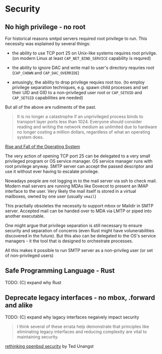 # Security

## No high privilege - no root

For historical reasons smtpd servers required root privilege to run. This
necessity was explained by several things:

- the ability to use TCP port 25 on Unix-like systems requires root privilge.
  (on modern Linux at least `CAP_NET_BIND_SERVICE` capability is requred)

- the ability to ignore DAC and write mail to user's directory requries root
  (`CAP_CHOWN` and `CAP_DAC_OVERRIDE`)

- amusingly, the ability to drop privilege requies root too. 
  (to employ privilege separation techniques, e.g. spawn child
  processes and set their UID and GID to a non-privileged user root or `CAP_SETUID`
  and `CAP_SETGID` capabilities are needed)


But all of the above are rudiments of the past.

> It is no longer a catastrophe if an unprivileged process binds to transport
> layer ports less than 1024. Everyone should consider reading and writing the
> network medium as unlimited due to hardware no longer costing a million
> dollars, regardless of what an operating system does.

[Rise and Fall of the Operating System](http://www.fixup.fi/misc/usenix-login-2015/login_oct15_02_kantee.pdf)

The very action of opening TCP port 25 can be delegated to a very small
privileged program or OS service manager. OS service manager runs with root
privilege anyway. SMTP server can accept the passed descriptor and use it
without ever having to escalate privilege.

Nowadays people are not logging in to the mail server via ssh to check mail.
Modern mail servers are running MDAs like Dovecot to present an IMAP interface
to the user. Very likely the mail itself is stored in a virtual mailboxes, owned 
by one user (usually `vmail`)

This practially obsoletes the necessity to support mbox or Maildir in SMTP
server. Accepted mail can be handed over to MDA via LMTP or piped into another
executable.

One might argue that privilege separation is still necessary to ensure security
and separation of concerns (even Rust might have volunerabilities discovered in
the future). But this also can be delegated to the OS's service managers - it 
the tool that is designed to orchestrate processes.

All this makes it possible to run SMTP server as a non-privileg user (or set of 
non-privileged users)

## Safe Programming Language - Rust

TODO: (C) expand why Rust

## Deprecate legacy interfaces - no mbox, .forward and alike

TODO: (C) expand why lagacy interfaces negaively impact security

> I think several of these errata help demonstrate that principles like
> eliminating legacy interfaces and reducing complexity are vital to
> maintaining security. 

[rethinking openbsd security](https://flak.tedunangst.com/post/rethinking-openbsd-security) 
by Ted Unangst


